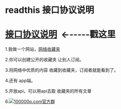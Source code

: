 # readthis 接口协议说明





# [接口协议说明](https://github.com/zhangshanhai/readthis-api/wiki)  ←-----戳这里

1.我做一个网站，[网络收藏夹](http://100000p.com)

2.你可以创建公开的收藏夹 让别人订阅。

3.将网络中优质的内容 收藏到收藏夹，订阅者就能看到了。

4.还有 app端。

5.开放api，可以用api去取 收藏夹的所有文章

6.[![](http://pub.idqqimg.com/wpa/images/group.png "100000p.com官方群")](http://shang.qq.com/wpa/qunwpa?idkey=bc60b852e963704404153f225800257ab64dc5727cab6e777166f7d76046ba7a)
